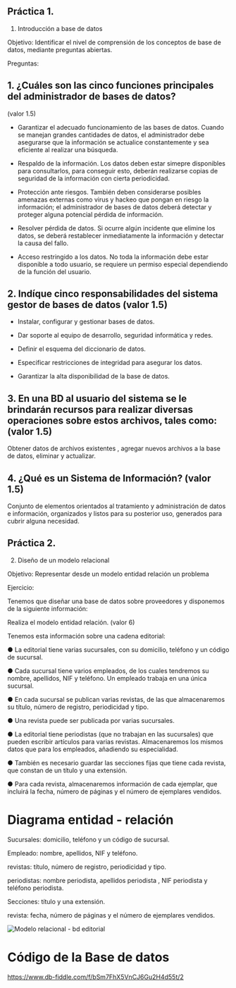 ## Práctica 1.

1. Introducción a base de datos

Objetivo: Identificar el nivel de comprensión de los conceptos de base de datos,
mediante preguntas abiertas.
 
Preguntas:

## 1. ¿Cuáles son las cinco funciones principales del administrador de bases de datos?
(valor 1.5)



- Garantizar el adecuado funcionamiento de las bases de datos.
Cuando se manejan grandes cantidades de datos, el administrador debe asegurarse que la información se actualice constantemente y sea eficiente al realizar una búsqueda.


- Respaldo de la información.
Los datos deben estar simepre disponibles para consultarlos, para conseguir esto, deberán realizarse copias de seguridad de la información con cierta periodicidad.


- Protección ante riesgos.
También deben considerarse posibles amenazas externas como virus y hackeo que pongan en riesgo la información; el administrador de bases de datos deberá detectar y proteger alguna potencial pérdida de información.


- Resolver pérdida de datos.
Si ocurre algún incidente que elimine los datos, se deberá restablecer inmediatamente la información y detectar la causa del fallo.


- Acceso restringido a los datos.
No toda la información debe estar disponible a todo usuario, se requiere un permiso especial dependiendo de la función del usuario.

 



## 2. Indíque cinco responsabilidades del sistema gestor de bases de datos (valor 1.5)

* Instalar, configurar y gestionar bases de datos.

* Dar soporte al equipo de desarrollo, seguridad informática y redes.

* Definir el esquema del diccionario de datos.

* Especificar restricciones de integridad para asegurar los datos.

* Garantizar la alta disponibilidad de la base de datos.




## 3. En una BD al usuario del sistema se le brindarán recursos para realizar diversas operaciones sobre estos archivos, tales como: (valor 1.5)

Obtener datos de archivos existentes , agregar nuevos archivos a la base de datos, eliminar y actualizar. 



## 4. ¿Qué es un Sistema de Información? (valor 1.5)

Conjunto de elementos orientados al tratamiento y administración de datos e información, organizados y listos para su posterior uso, generados para cubrir alguna necesidad.





## Práctica 2.


2. Diseño de un modelo relacional

Objetivo: Representar desde un modelo entidad relación un problema


Ejercicio:

Tenemos que diseñar una base de datos sobre proveedores y disponemos de la siguiente
información:

Realiza el modelo entidad relación. (valor 6)

Tenemos esta información sobre una cadena editorial:

● La editorial tiene varias sucursales, con su domicilio, teléfono y un código de
sucursal.

● Cada sucursal tiene varios empleados, de los cuales tendremos su nombre,
apellidos, NIF y teléfono. Un empleado trabaja en una única sucursal.

● En cada sucursal se publican varias revistas, de las que almacenaremos su título,
número de registro, periodicidad y tipo.

● Una revista puede ser publicada por varias sucursales.

● La editorial tiene periodistas (que no trabajan en las sucursales) que pueden
escribir artículos para varias revistas. Almacenaremos los mismos datos que para
los empleados, añadiendo su especialidad.

● También es necesario guardar las secciones fijas que tiene cada revista, que
constan de un título y una extensión.

● Para cada revista, almacenaremos información de cada ejemplar, que incluirá la
fecha, número de páginas y el número de ejemplares vendidos.




# Diagrama entidad - relación 


Sucursales: domicilio, teléfono y un código de sucursal.

Empleado: nombre, apellidos, NIF y teléfono.

revistas: título, número de registro, periodicidad y tipo.

periodistas: nombre periodista, apellidos periodista , NIF periodista y teléfono periodista.

Secciones: título y una extensión.

revista: fecha, número de páginas y el número de ejemplares vendidos.




![Modelo relacional - bd editorial](https://user-images.githubusercontent.com/104279978/170846080-64e5b61a-edc4-48a5-8050-cc21b1184d9b.jpg)


# Código de la  Base de datos


https://www.db-fiddle.com/f/bSm7FhX5VnCJ6Gu2H4d55t/2
